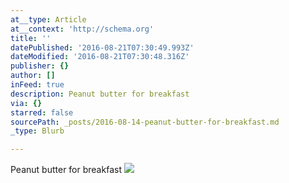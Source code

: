 ```yaml
---
at__type: Article
at__context: 'http://schema.org'
title: ''
datePublished: '2016-08-21T07:30:49.993Z'
dateModified: '2016-08-21T07:30:48.316Z'
publisher: {}
author: []
inFeed: true
description: Peanut butter for breakfast
via: {}
starred: false
sourcePath: _posts/2016-08-14-peanut-butter-for-breakfast.md
_type: Blurb

---
```

Peanut butter for breakfast
![](https://the-grid-user-content.s3-us-west-2.amazonaws.com/3884db25-705e-41c1-80b9-c1f66521c882.jpg)